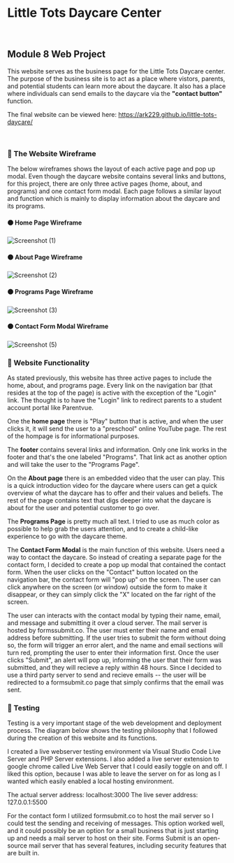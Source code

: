 # Little Tots Daycare Center</h1>
<br>

## Module 8 Web Project</h2>

This website serves as the business page for the Little Tots Daycare center.
The purpose of the business site is to act as a place where vistors, parents, and 
potential students can learn more about the daycare. It also has a place where 
individuals can send emails to the daycare via the <b>"contact button"</b> function.
 
The final website can be viewed here: https://ark229.github.io/little-tots-daycare/

<br>

### 💼 The Website Wireframe 
The below wireframes shows the layout of each active page and pop up modal. Even though the daycare 
website contains several links and buttons, for this project, there are only three active pages
(home, about, and programs) and one contact form modal. Each page follows a similar layout and function which
is mainly to display information about the daycare and its programs. 

#### ⚫ Home Page Wireframe
![Screenshot (1)](https://user-images.githubusercontent.com/40047791/156866298-ee61c9b4-6944-43c9-a231-95e244dd26e8.png)

#### ⚫ About Page Wireframe
![Screenshot (2)](https://user-images.githubusercontent.com/40047791/156890468-43eee4f6-9b7d-469a-8f1c-6c23a7c64626.png)

#### ⚫ Programs Page Wireframe
![Screenshot (3)](https://user-images.githubusercontent.com/40047791/156890730-aaec1ed5-fa67-4a16-a3a4-f91119c764d0.png)

#### ⚫ Contact Form Modal Wireframe
![Screenshot (5)](https://user-images.githubusercontent.com/40047791/156890836-506de1b3-11fd-4911-9381-d58d7415445d.png)

### 💼 Website Functionality
As stated previously, this website has three active pages to include the home, about, and programs page.
Every link on the navigation bar (that resides at the top of the page) is active with the exception of the 
"Login" link. The thought is to have the "Login" link to redirect parents to a student account portal like 
Parentvue.

One the <b>home page</b> there is "Play" button that is active, and when the user clicks it, it will send the user
to a "preschool" online YouTube page. The rest of the hompage is for informational purposes.

The <b>footer</b> contains several links and information. Only one link works in the footer and that's the one 
labeled "Programs". That link act as another option and will take the user to the "Programs Page".

On the <b>About page</b> there is an embedded video that the user can play. This is a quick introduction video
for the daycare where users can get a quick overview of what the daycare has to offer and their values and beliefs.
The rest of the page contains text that digs deeper into what the daycare is about for the user and potential customer
to go over.

The <b>Programs Page</b> is pretty much all text. I tried to use as much color as possible to help grab the users attention,
and to create a child-like experience to go with the daycare theme. 

The <b>Contact Form Modal</b> is the main function of this website. Users need a way to contact the daycare. So instead of 
creating a separate page for the contact form, I decided to create a pop up modal that contained the contact form. When the user clicks
on the "Contact" button located on the navigation bar, the contact form will "pop up" on the screen. The user can click anywhere on 
the screen (or window) outside the form to make it disappear, or they can simply click the "X" located on the far right of the 
screen.

The user can interacts with the contact modal by typing their name, email, and message and submitting it over a cloud server. 
The mail server is hosted by formssubmit.co. The user must enter their name and email address before submitting. If the user tries
to submit the form without doing so, the form will trigger an error alert, and the name and email sections will turn red,
prompting the user to enter their information first. Once the user clicks "Submit", an alert will pop up, informing the user that their
form was submitted, and they will recieve a reply within 48 hours. Since I decided to use a third party server to send and recieve
emails -- the user will be redirected to a formsubmit.co page that simply confirms that the email was sent. 

### 💼 Testing
Testing is a very important stage of the web development and deployment process. The diagram below shows the testing philosophy that I followed during the creation of this website and its functions. 

I created a live webserver testing environment via Visual Studio Code Live Server and PHP Server extensions. I also added a live server extension to google chrome called Live Web Server that I could easily toggle on and off. I liked this option, because I was able to leave the server on for as long as I wanted which easily enabled a local hosting environment. 

The actual server address: localhost:3000
The live sever address: 127.0.0.1:5500

For the contact form I utilized formsubmit.co to host the mail server so I could test the sending and receiving of messages.
This option worked well, and it could possibly be an option for a small business that is just starting up and needs a mail server to host on their site. Forms Submit is an open-source mail server that has several features, including security features that are built in.



